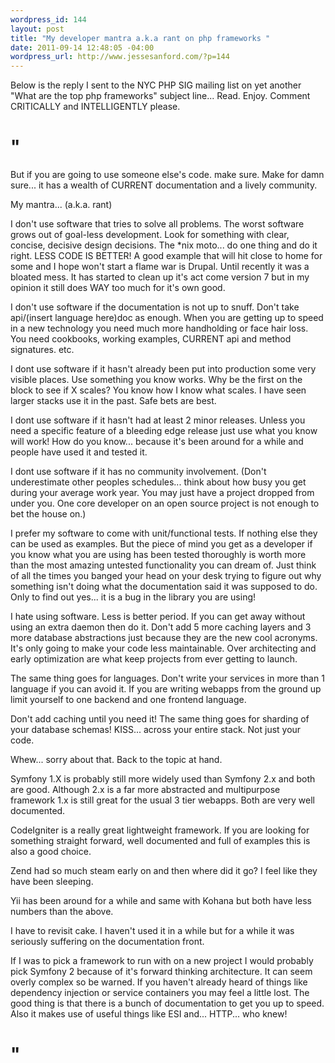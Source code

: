```yaml
--- 
wordpress_id: 144
layout: post
title: "My developer mantra a.k.a rant on php frameworks "
date: 2011-09-14 12:48:05 -04:00
wordpress_url: http://www.jessesanford.com/?p=144
---
```

Below is the reply I sent to the NYC PHP SIG mailing list on yet another "What are the top php frameworks" subject line... Read. Enjoy. Comment CRITICALLY and INTELLIGENTLY please.

<h1>"</h1>But if you are going to use someone else's code. make sure. Make for
damn sure... it has a wealth of CURRENT documentation and a lively
community.

My mantra... (a.k.a. rant)

I don't use software that tries to solve all problems. The worst
software grows out of goal-less development. Look for something with
clear, concise, decisive design decisions. The *nix moto... do one
thing and do it right. LESS CODE IS BETTER! A good example that will
hit close to home for some and I hope won't start a flame war is
Drupal. Until recently it was a bloated mess. It has started to clean
up it's act come version 7 but in my opinion it still does WAY too
much for it's own good.

I don't use software if the documentation is not up to snuff. Don't
take api/(insert language here)doc as enough. When you are getting up
to speed in a new technology you need much more handholding or face
hair loss. You need cookbooks, working examples, CURRENT api and
method signatures. etc.

I dont use software if it hasn't already been put into production some
very visible places. Use something you know works. Why be the first on
the block to see if X scales? You know how I know what scales. I have
seen larger stacks use it in the past. Safe bets are best.

I dont use software if it hasn't had at least 2 minor releases. Unless
you need a specific feature of a bleeding edge release just use what
you know will work! How do you know... because it's been around for a
while and people have used it and tested it.

I dont use software if it has no community involvement. (Don't
underestimate other peoples schedules... think about how busy you get
during your average work year. You may just have a project dropped
from under you. One core developer on an open source project is not
enough to bet the house on.)

I prefer my software to come with unit/functional tests. If nothing
else they can be used as examples. But the piece of mind you get as a
developer if you know what you are using has been tested thoroughly is
worth more than the most amazing untested functionality you can dream
of. Just think of all the times you banged your head on your desk
trying to figure out why something isn't doing what the documentation
said it was supposed to do. Only to find out yes... it is a bug in the
library you are using!

I hate using software. Less is better period. If you can get away
without using an extra daemon then do it. Don't add 5 more caching
layers and 3 more database abstractions just because they are the new
cool acronyms. It's only going to make your code less maintainable.
Over architecting and early optimization are what keep projects from
ever getting to launch.

The same thing goes for languages. Don't write your services in more
than 1 language if you can avoid it. If you are writing webapps from
the ground up limit yourself to one backend and one frontend language.

Don't add caching until you need it! The same thing goes for sharding
of your database schemas! KISS... across your entire stack. Not just
your code.

Whew... sorry about that. Back to the topic at hand.

Symfony 1.X is probably still more widely used than Symfony 2.x and
both are good. Although 2.x is a far more abstracted and multipurpose
framework 1.x is still great for the usual 3 tier webapps. Both are
very well documented.

CodeIgniter is a really great lightweight framework. If you are
looking for something straight forward, well documented and full of
examples this is also a good choice.

Zend had so much steam early on and then where did it go? I feel like
they have been sleeping.

Yii has been around for a while and same with Kohana but both have
less numbers than the above.

I have to revisit cake. I haven't used it in a while but for a while
it was seriously suffering on the documentation front.

If I was to pick a framework to run with on a new project I would
probably pick Symfony 2 because of it's forward thinking architecture.
It can seem overly complex so be warned. If you haven't already heard
of things like dependency injection or service containers you may feel
a little lost. The good thing is that there is a bunch of
documentation to get you up to speed. Also it makes use of useful
things like ESI and... HTTP... who knew!<h1>"</h1>
